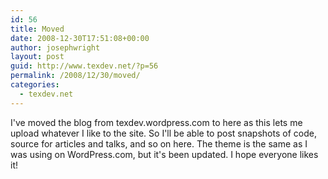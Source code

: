 ```yaml
---
id: 56
title: Moved
date: 2008-12-30T17:51:08+00:00
author: josephwright
layout: post
guid: http://www.texdev.net/?p=56
permalink: /2008/12/30/moved/
categories:
  - texdev.net
---
```

I've moved the blog from texdev.wordpress.com to here as this lets me upload whatever I like to the site. So I'll be able to post snapshots of code, source for articles and talks, and so on here.  The theme is the same as I was using on WordPress.com, but it's been updated.  I hope everyone likes it!